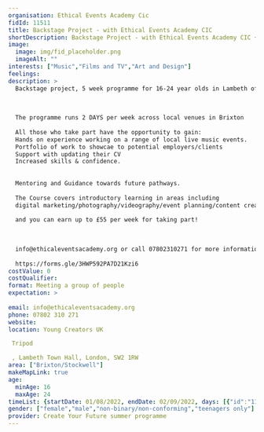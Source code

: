 ```yaml
---
organisation: Ethical Events Academy Cic
fidId: 11511
title: Backstage Project - with Ethical Events Academy CIC
shortDescription: Backstage Project - with Ethical Events Academy CIC + description
image:
  image: img/fid_placeholder.png
  imageAlt: ""
interests: ["Music","Films and TV","Art and Design"]
feelings:
description: >
  Backstage project, 5 week programme for 16-24 year olds in Lambeth offering training, work experience and placements with The Ethical Events Academy and our Events Management team.  
  
  
  
  The programme runs 2 DAYS per week across local venues in Brixton
  
  All those who take part have the opportunity to gain:
  Hands on experience working on a range of local live music events. 
  Portfolio of work to showcae to potential employers/clients
  Support with updating their CV 
  Increased skills & confidence.
  
  
  Mentoring and Guidance towards future pathways.
  
  The Course covers introductory learning in areas including 
  digital marketing/photography/videography/event planning/content creation and social media strategy/account management 
  
  and you can earn up to £55 per week for taking part!
  
  
  
  info@ethicaleventsacademy.org or call 07802310271 for more information
  
  https://forms.gle/3HWP592PA7D21Kzi6
costValue: 0
costQualifier: 
format: Meeting a group of people
expectation: >
  
email: info@ethicaleventsacademy.org
phone: 07802 310 271
website: 
location: Young Creators UK

 Tripod

 , Lambeth Town Hall, London, SW2 1RW
area: ["Brixton/Stockwell"]
makeMapLink: true
age:
  minAge: 16
  maxAge: 24
timeList: {startDate: 01/08/2022, endDate: 02/09/2022, days: [{"id":"11511","fis_provider_name":"Backstage Project - with Ethical Events Academy CIC","day":"Tuesday","start_time":"12:00 PM","end_time":"4:00 PM"},{"id":"11511","fis_provider_name":"Backstage Project - with Ethical Events Academy CIC","day":"Friday","start_time":"12:00 PM","end_time":"4:00 PM"}] }
gender: ["female","male","non-binary/non-conforming","teenagers only"]
provider: Create Your Future summer programme
---
```


